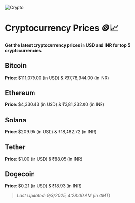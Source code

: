 
![Crypto](https://www.techguide.com.au/wp-content/uploads/2020/11/crypto3.jpeg)

# Cryptocurrency Prices 🪙📈

#### Get the latest cryptocurrency prices in USD and INR for top 5 cryptocurrencies.

## Bitcoin

**Price:** $111,079.00 (in USD) & ₹97,78,944.00 (in INR)

## Ethereum

**Price:** $4,330.43 (in USD) & ₹3,81,232.00 (in INR)

## Solana

**Price:** $209.95 (in USD) & ₹18,482.72 (in INR)

## Tether

**Price:** $1.00 (in USD) & ₹88.05 (in INR)

## Dogecoin

**Price:** $0.21 (in USD) & ₹18.93 (in INR)

> _Last Updated: 9/3/2025, 4:28:00 AM (in GMT)_
